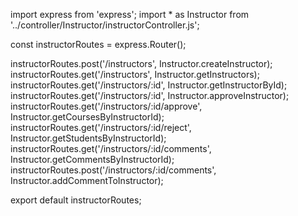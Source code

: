 import express from 'express';
import * as Instructor from '../controller/Instructor/instructorController.js';

const instructorRoutes = express.Router();

instructorRoutes.post('/instructors', Instructor.createInstructor);
instructorRoutes.get('/instructors', Instructor.getInstructors);
instructorRoutes.get('/instructors/:id', Instructor.getInstructorById);
instructorRoutes.get('/instructors/:id', Instructor.approveInstructor);
instructorRoutes.get('/instructors/:id/approve', Instructor.getCoursesByInstructorId);
instructorRoutes.get('/instructors/:id/reject', Instructor.getStudentsByInstructorId);
instructorRoutes.get('/instructors/:id/comments', Instructor.getCommentsByInstructorId);
instructorRoutes.post('/instructors/:id/comments', Instructor.addCommentToInstructor);

export default instructorRoutes;

